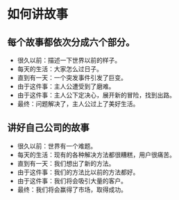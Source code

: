 # 如何讲故事

## 每个故事都依次分成六个部分。
* 很久以前：描述一下世界以前的样子。
* 每天的生活：大家怎么过日子。
* 直到有一天：一个突发事件引发了巨变。
* 由于这件事：主人公遭受到了磨难。
* 由于这件事：主人公下定决心，展开新的冒险，找到出路。
* 最终：问题解决了，主人公过上了美好生活。
## 讲好自己公司的故事
* 很久以前：世界有一个难题。
* 每天的生活：现有的各种解决方法都很糟糕，用户很痛苦。
* 直到有一天：我们想出了新的方法。
* 由于这件事：我们的方法比以前的方法都好。
* 由于这件事：我们将会吸引大量的客户。
* 最终：我们将会赢得了市场，取得成功。
